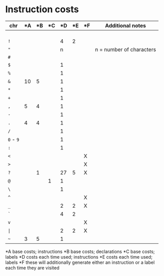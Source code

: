 # Instruction costs

|chr                |\*A|\*B|\*C|\*D|\*E|\*F|Additional notes        |
|-------------------|---|---|---|---|---|---|------------------------|
|<code> </code>     |   |   |   |   |   |   |                        |
|`!`                |   |   |   |  4|  2|   |                        |
|`"`                |   |   |   |  n|   |   |n = number of characters|
|`#`                |   |   |   |   |   |   |                        |
|`$`                |   |   |   |  1|   |   |                        |
|`%`                |   |   |   |  1|   |   |                        |
|`&`                | 10|  5|   |  1|   |   |                        |
|`*`                |   |   |   |  1|   |   |                        |
|`+`                |   |   |   |  1|   |   |                        |
|`,`                |  5|  4|   |  1|   |   |                        |
|`-`                |   |   |   |  1|   |   |                        |
|`.`                |  4|  4|   |  1|   |   |                        |
|`/`                |   |   |   |  1|   |   |                        |
|`0` - `9`          |   |   |   |  1|   |   |                        |
|`:`                |   |   |   |  1|   |   |                        |
|`<`                |   |   |   |   |   |  X|                        |
|`>`                |   |   |   |   |   |  X|                        |
|`?`                |   |  1|   | 27|  5|  X|                        |
|`@`                |   |   |  1|  1|   |   |                        |
|`\`                |   |   |   |  1|   |   |                        |
|`^`                |   |   |   |   |   |  X|                        |
|`_`                |   |   |   |  2|  2|  X|                        |
|<code>&#96;</code> |   |   |   |  4|  2|   |                        |
|`v`                |   |   |   |   |   |  X|                        |
|<code>&#124;</code>|   |   |   |  2|  2|  X|                        |
|`~`                |  3|  5|   |  1|   |   |                        |

\*A base costs; instructions
\*B base costs; declarations
\*C base costs; labels
\*D costs each time used; instructions
\*E costs each time used; labels
\*F these will additionally generate either an instruction or a label each time they are visited
